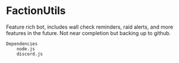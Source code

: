 # FactionUtils
Feature rich bot, includes wall check reminders, raid alerts, and more features in the future. Not near completion but backing up to github.

	Dependencies
		node.js
		discord.js
